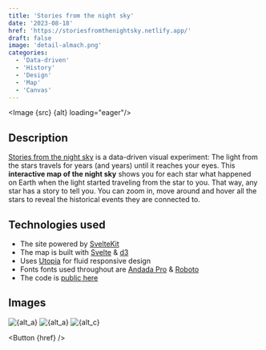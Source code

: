 ```yaml
---
title: 'Stories from the night sky'
date: '2023-08-18'
href: 'https://storiesfromthenightsky.netlify.app/'
draft: false
image: 'detail-almach.png'
categories:
  - 'Data-driven'
  - 'History'
  - 'Design'
  - 'Map'
  - 'Canvas'
---
```


<script>
  import Button from '$lib/components/ButtonSimple.svelte';
  import Image from '$lib/components/Image.svelte';
  import src from '$lib/assets/images/projects/night-sky/title.png';
  import a from '$lib/assets/images/projects/night-sky/overview.png';
  import b from '$lib/assets/images/projects/night-sky/overview-hover.png';
  import c from '$lib/assets/images/projects/night-sky/detail-scheat.png';

  let alt = "Screenshot with a big text that reads 'Stories from the night sky' in bold white letters on a dark blue background. On top there is a star-shaped icon and below the large text, smaller text reads 'A data-driven visual experiment.' and on a new line 'By Sebastian Lammers'.";
  let alt_a = "Screenshot of a map of the night sky. On top there is text that reads 'Which star tells the most interesting story to you?'. The map shows around 5,000 stars, depicted as white circles on a dark blue background. Below the map there is a group of buttons that include arrow buttons for all directions, zoom-buttons, a reset button and a button with a star-symbol.";
  let alt_b = "Screenshot of a map of the night sky. On top there is text that reads 'Which star tells the most interesting story to you?'. The map shows around 5,000 stars, depicted as white circles on a dark blue background. A computer cursor shaped like a hand is hovering one of the stars. This star is enlarged and has a purple outline. Right below the cursor there is a white tooltip textbox that contains information about the hovered star. The information reads as follows. Star ID: 70692. Distance: 360 light years. Year: 1666 CE. Event(s): The Great Fire of London. Below the map there is a group of buttons that include arrow buttons for all directions, zoom-buttons, a reset button and a button with a star-symbol.";
  let alt_c = "Screenshot of a map of the night sky. On top there is text that reads 'Which star tells the most interesting story to you?'. The map shows around 50-60 stars, depicted as white circles on a dark blue background. A computer cursor shaped like a hand is hovering one of the stars. This star is enlarged and has a purple outline. Right below the cursor there is a white tooltip textbox that contains information about the hovered star. The information reads as follows. Star ID: 113881. Star Name: Scheat. Distance: 200 light years. Year: 1829 CE. Event(s): Sir Robert Peel founds the Metropolitan Police Service, the first modern police force. Below the map there is a group of buttons that include arrow buttons for all directions, zoom-buttons, a reset button and a button with a star-symbol.";
</script>

<Image {src} {alt} loading="eager"/>

## Description
[Stories from the night sky]({href}) is a data-driven visual experiment:
The light from the stars travels for years (and years) until it reaches your eyes. This **interactive map of the night sky** shows you for each star what happened on Earth when the light started traveling from the star to you. That way, any star has a story to tell you. You can zoom in, move around and hover all the stars to reveal the historical events they are connected to.

## Technologies used

- The site powered by [SvelteKit](https://kit.svelte.dev/)
- The map is built with [Svelte](https://svelte.dev/) & [d3](https://d3js.org/)
- Uses [Utopia](https://utopia.fyi/) for fluid responsive design
- Fonts fonts used throughout are [Andada Pro](https://andada.huertatipografica.com/) & [Roboto](https://en.wikipedia.org/wiki/Roboto)
- The code is [public here](https://github.com/seblammers/starmap)

## Images
<Image src={a} alt={alt_a} loading="lazy"/>
<Image src={b} alt={alt_a} loading="lazy"/>
<Image src={c} alt={alt_c} loading="lazy"/>

<Button {href} />